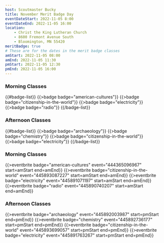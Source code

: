 ```yaml
---
host: Scoutmaster Bucky
title: November Merit Badge Day
eventDateStart: 2022-11-05 8:00
eventDateEnd: 2022-11-05 16:00
location:
    - Christ the King Lutheran Church
    - 8600 Fremont Avenue South
    - Bloomington, MN 55420
meritBadge: true
# These are for the dates in the merit badge classes
amStart: 2022-11-05 08:00
amEnd: 2022-11-05 11:30
pmStart: 2022-11-05 12:30
pmEnd: 2022-11-05 16:00
---
```



### Morning Classes

{{#badge-list}}
{{>badge badge="american-cultures"}}
{{>badge badge="citizenship-in-the-world"}}
{{>badge badge="electricity"}}
{{>badge badge="radio"}}
{{/badge-list}}

### Afternoon Classes

{{#badge-list}}
{{>badge badge="archaeology"}}
{{>badge badge="chemistry"}}
{{>badge badge="citizenship-in-the-world"}}
{{>badge badge="electricity"}}
{{/badge-list}}

### Morning Classes

{{>eventbrite badge="american-cultures" event="444365096967" start=amStart end=amEnd}}
{{>eventbrite badge="citizenship-in-the-world" event="445893087227" start=amStart end=amEnd}}
{{>eventbrite badge="electricity" event="445891071197" start=amStart end=amEnd}}
{{>eventbrite badge="radio" event="445890740207" start=amStart end=amEnd}}

### Afternoon Classes

{{>eventbrite badge="archaeology" event="445892003987" start=pmStart end=pmEnd}}
{{>eventbrite badge="chemistry" event="445892736177" start=pmStart end=pmEnd}}
{{>eventbrite badge="citizenship-in-the-world" event="445893699057" start=pmStart end=pmEnd}}
{{>eventbrite badge="electricity" event="445891763267" start=pmStart end=pmEnd}}
